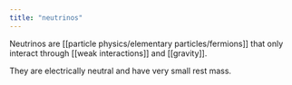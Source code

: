 ```yaml
---
title: "neutrinos"
---
```

Neutrinos are [[particle physics/elementary particles/fermions]] that only interact through [[weak interactions]] and [[gravity]].

They are electrically neutral and have very small rest mass.